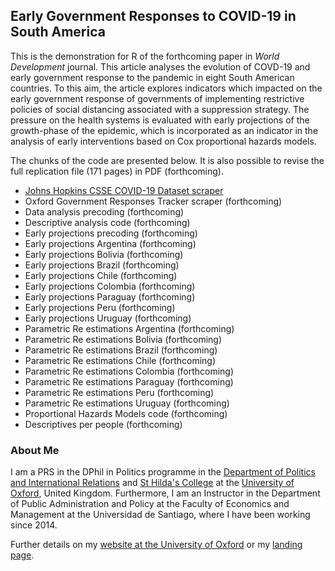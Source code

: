 ## Early Government Responses to COVID-19 in South America

This is the demonstration for R of the forthcoming paper in *World Development* journal. This article analyses the evolution of COVD-19 and early government response to the pandemic in eight South American countries. To this aim, the article explores indicators which impacted on the early government response of governments of implementing restrictive policies of social distancing associated with a suppression strategy. The pressure on the health systems is evaluated with early projections of the growth-phase of the epidemic, which is incorporated as an indicator in the analysis of early interventions based on Cox proportional hazards models.

The chunks of the code are presented below. It is also possible to revise the full replication file (171 pages) in PDF (forthcoming).

- [Johns Hopkins CSSE COVID-19 Dataset scraper](demonstration-R/CSSE-Scraper.md)
- Oxford Government Responses Tracker scraper (forthcoming)
- Data analysis precoding (forthcoming)
- Descriptive analysis code (forthcoming)
- Early projections precoding (forthcoming)
- Early projections Argentina (forthcoming)
- Early projections Bolivia (forthcoming)
- Early projections Brazil (forthcoming)
- Early projections Chile (forthcoming)
- Early projections Colombia (forthcoming)
- Early projections Paraguay (forthcoming)
- Early projections Peru (forthcoming)
- Early projections Uruguay (forthcoming)
- Parametric Re estimations Argentina (forthcoming)
- Parametric Re estimations Bolivia (forthcoming)
- Parametric Re estimations Brazil (forthcoming)
- Parametric Re estimations Chile (forthcoming)
- Parametric Re estimations Colombia (forthcoming)
- Parametric Re estimations Paraguay (forthcoming)
- Parametric Re estimations Peru (forthcoming)
- Parametric Re estimations Uruguay (forthcoming)
- Proportional Hazards Models code (forthcoming)
- Descriptives per people (forthcoming)

### About Me

I am a PRS in the DPhil in Politics programme in the [Department of Politics and International Relations](https://www.politics.ox.ac.uk/) and [St Hilda's College](https://www.sthildas.ox.ac.uk/) at the [University of Oxford](http://www.ox.ac.uk/), United Kingdom. Furthermore, I am an Instructor in the Department of Public Administration and Policy at the Faculty of Economics and Management at the Universidad de Santiago, where I have been working since 2014. 

Further details on my [website at the University of Oxford](http://users.ox.ac.uk/~shil5311/) or my [landing page](https://bgonzalezbustamante.com/).
